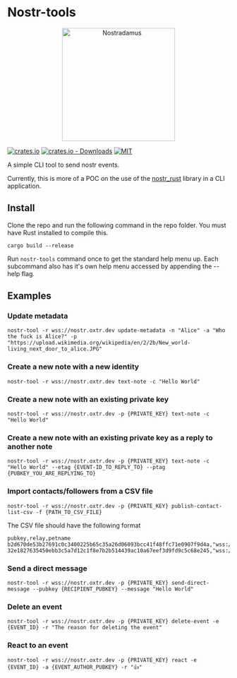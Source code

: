 # Nostr-tools

<p align="center">
  <img src="https://user-images.githubusercontent.com/86188777/209737084-492f91bb-1283-4b54-956b-e9816d909d12.png" width="256" title="Nostradamus">
</p>

[![crates.io](https://img.shields.io/crates/v/nostr-tool.svg)](https://crates.io/crates/nostr-tool)
[![crates.io - Downloads](https://img.shields.io/crates/d/nostr-tool)](https://crates.io/crates/nostr-tool)
[![MIT](https://img.shields.io/crates/l/nostr-tool.svg)](../../LICENSE)



A simple CLI tool to send nostr events.

Currently, this is more of a POC on the use of the [nostr_rust](https://github.com/0xtlt/nostr_rust) library in a CLI
application.

## Install

Clone the repo and run the following command in the repo folder. You must have Rust installed to compile this.

```shell
cargo build --release
```

Run `nostr-tools` command once to get the standard help menu up. Each subcommand also has it's own help menu accessed by appending the --help flag.

## Examples

### Update metadata
```shell
nostr-tool -r wss://nostr.oxtr.dev update-metadata -n "Alice" -a "Who the fuck is Alice?" -p "https://upload.wikimedia.org/wikipedia/en/2/2b/New_world-living_next_door_to_alice.JPG"
```

### Create a new note with a new identity

```shell
nostr-tool -r wss://nostr.oxtr.dev text-note -c "Hello World"
```

### Create a new note with an existing private key

```shell
nostr-tool -r wss://nostr.oxtr.dev -p {PRIVATE_KEY} text-note -c "Hello World"
```

### Create a new note with an existing private key as a reply to another note

```shell
nostr-tool -r wss://nostr.oxtr.dev -p {PRIVATE_KEY} text-note -c "Hello World" --etag {EVENT-ID_TO_REPLY_TO} --ptag {PUBKEY_YOU_ARE_REPLYING_TO}
```

### Import contacts/followers from a CSV file

```shell
nostr-tool -r wss://nostr.oxtr.dev -p {PRIVATE_KEY} publish-contact-list-csv -f {PATH_TO_CSV_FILE}
```

The CSV file should have the following format
```csv
pubkey,relay,petname
b2d670de53b27691c0c3400225b65c35a26d06093bcc41f48ffc71e0907f9d4a,"wss://nostr.oxtr.dev",""
32e1827635450ebb3c5a7d12c1f8e7b2b514439ac10a67eef3d9fd9c5c68e245,"wss://relay.damus.io",""
```

### Send a direct message

```shell
nostr-tool -r wss://nostr.oxtr.dev -p {PRIVATE_KEY} send-direct-message --pubkey {RECIPIENT_PUBKEY} --message "Hello World"
```

### Delete an event

```shell
nostr-tool -r wss://nostr.oxtr.dev -p {PRIVATE_KEY} delete-event -e {EVENT_ID} -r "The reason for deleting the event"
```

### React to an event

```shell
nostr-tool -r wss://nostr.oxtr.dev -p {PRIVATE_KEY} react -e {EVENT_ID} -a {EVENT_AUTHOR_PUBKEY} -r "👍"
```
